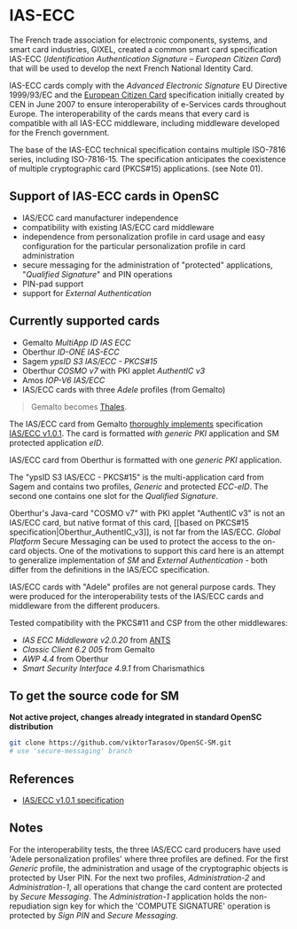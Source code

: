 # IAS-ECC

The French trade association for electronic components, systems, and smart card industries, GIXEL, created a common smart card specification IAS-ECC (*Identification Authentication Signature – European Citizen Card*) that will be used to develop the next French National Identity Card.

IAS-ECC cards comply with the *Advanced Electronic Signature* EU Directive 1999/93/EC and the [European Citizen Card](https://standards.iteh.ai/catalog/tc/cen/d27d3c52-5f23-454c-95f3-ae219c3c817f/cen-tc-224-wg-15) specification initially created by CEN in June 2007 to ensure interoperability of e-Services cards throughout Europe. The interoperability of the cards means that every card is compatible with all IAS-ECC middleware, including middleware developed for the French government.

The base of the IAS-ECC technical specification contains multiple ISO-7816 series, including ISO-7816-15. The specification anticipates the coexistence of multiple cryptographic card (PKCS#15) applications. (see Note 01).

## Support of IAS-ECC cards in OpenSC

* IAS/ECC card manufacturer independence
* compatibility with existing IAS/ECC card middleware
* independence from personalization profile in card usage and easy configuration for the particular personalization profile in card administration
* secure messaging for the administration of "protected" applications, "*Qualified Signature*" and PIN operations
* PIN-pad support
* support for *External Authentication*

## Currently supported cards

* Gemalto *MultiApp ID IAS ECC*
* Oberthur *ID-ONE IAS-ECC*
* Sagem *ypsID S3 IAS/ECC - PKCS#15*
* Oberthur *COSMO v7* with PKI applet *AuthentIC v3*
* Amos *IOP-V6 IAS/ECC*
* IAS/ECC cards with three *Adele* profiles (from Gemalto)

> Gemalto becomes [Thales](https://www.thalesgroup.com/en/canada/press-release/thales-completes-acquisition-gemalto-become-global-leader-digital-security).

The IAS/ECC card from Gemalto [thoroughly implements](IASECC-card-from-Gemalto) specification [IAS/ECC v1.0.1](https://dvv.fi/documents/16079645/17324992/IAS+ECC+v1_0_1UK.pdf). The card is formatted *with generic PKI* application and SM protected application *eID*.

IAS/ECC card from Oberthur is formatted with one *generic PKI* application.

The "ypsID S3 IAS/ECC - PKCS#15" is the multi-application card from Sagem and contains two profiles, *Generic* and protected *ECC-eID*. The second one contains one slot for the *Qualified Signature*.

Oberthur's Java-card "COSMO v7" with PKI applet "AuthentIC v3" is not an IAS/ECC card, but native format of this card, [[based on PKCS#15 specification|Oberthur_AuthentIC_v3]], is not far from the IAS/ECC.
*Global Platform* Secure Messaging can be used to protect the access to the on-card objects.
One of the motivations to support this card here is an attempt to generalize implementation of *SM* and *External Authentication* - both differ from the definitions in the IAS/ECC specification.

IAS/ECC cards with "Adele" profiles are not general purpose cards. They were produced for the interoperability tests of the IAS/ECC cards and middleware from the different producers.

Tested compatibility with the PKCS#11 and CSP from the other middlewares:

* *IAS ECC Middleware v2.0.20* from [ANTS](https://ants.gouv.fr/nos-missions/les-solutions-numeriques/identite-numerique)
* *Classic Client 6.2 005* from Gemalto
* *AWP 4.4* from Oberthur
* *Smart Security Interface 4.9.1* from Charismathics

## To get the source code for SM

**Not active project, changes already integrated in standard OpenSC distribution**

```bash
git clone https://github.com/viktorTarasov/OpenSC-SM.git
# use 'secure-messaging' branch
```

## References

* [IAS/ECC v1.0.1 specification](https://dvv.fi/documents/16079645/17324992/IAS+ECC+v1_0_1UK.pdf)

## Notes

For the interoperability tests, the three IAS/ECC card producers have used 'Adele personalization profiles' where three profiles are defined. For the first *Generic* profile, the administration and usage of the cryptographic objects is protected by User PIN. For the next two profiles, *Administration-2* and *Administration-1*, all operations that change the card content are protected by *Secure Messaging*. The *Administration-1* application holds the non-repudiation sign key for which the 'COMPUTE SIGNATURE' operation is protected by *Sign PIN* and *Secure Messaging*.
